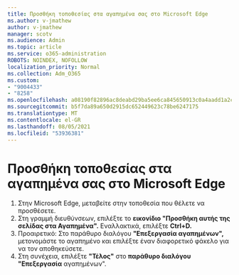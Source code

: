 ```yaml
---
title: Προσθήκη τοποθεσίας στα αγαπημένα σας στο Microsoft Edge
ms.author: v-jmathew
author: v-jmathew
manager: scotv
ms.audience: Admin
ms.topic: article
ms.service: o365-administration
ROBOTS: NOINDEX, NOFOLLOW
localization_priority: Normal
ms.collection: Adm_O365
ms.custom:
- "9004433"
- "8258"
ms.openlocfilehash: a08190f82896ac8deabd29ba5ee6ca845650913c0a4aadd1a2cd3239d27b8a8d
ms.sourcegitcommit: b5f7da89a650d2915dc652449623c78be6247175
ms.translationtype: MT
ms.contentlocale: el-GR
ms.lasthandoff: 08/05/2021
ms.locfileid: "53936381"
---
```

# <a name="add-a-site-to-your-favorites-in-microsoft-edge"></a>Προσθήκη τοποθεσίας στα αγαπημένα σας στο Microsoft Edge

1. Στην Microsoft Edge, μεταβείτε στην τοποθεσία που θέλετε να προσθέσετε.
2. Στη γραμμή διευθύνσεων, επιλέξτε το **εικονίδιο "Προσθήκη αυτής της σελίδας στα Αγαπημένα".** Εναλλακτικά, επιλέξτε **Ctrl+D.**
3. Προαιρετικό: Στο παράθυρο διαλόγου **"Επεξεργασία αγαπημένων",** μετονομάστε το αγαπημένο και επιλέξτε έναν διαφορετικό φάκελο για να τον αποθηκεύσετε.
4. Στη συνέχεια, επιλέξτε **"Τέλος"** στο **παράθυρο διαλόγου "Επεξεργασία** αγαπημένων".
